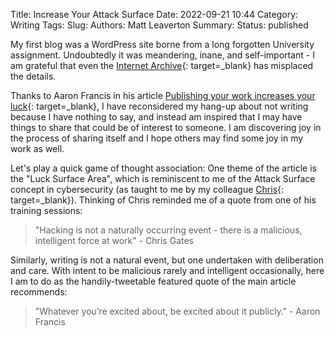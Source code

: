 Title: Increase Your Attack Surface
Date: 2022-09-21 10:44
Category: Writing
Tags:
Slug:
Authors: Matt Leaverton
Summary:
Status: published

My first blog was a WordPress site borne from a long forgotten University assignment. Undoubtedly it was meandering, 
inane, and self-important - I am grateful that even the [Internet Archive](https://archive.org/web){: target=_blank} 
has misplaced the details. 

Thanks to Aaron Francis in his article [Publishing your work increases your luck](https://github.com/readme/guides/publishing-your-work){: target=_blank},
I have reconsidered my hang-up about not writing because I have nothing to say, and instead am inspired that I may have 
things to share that could be of interest to someone. I am discovering joy in the process of sharing itself and I 
hope others may find some joy in my work as well.

Let's play a quick game of thought association: One theme of the article is the "Luck Surface Area", which is reminiscent to me 
of the Attack Surface concept in cybersecurity (as taught to me by my colleague [Chris](https://us.artechhouse.com/Medical-Device-Cybersecurity-for-Engineers-and-Manufacturers-P2128.aspx){: target=_blank}).
Thinking of Chris reminded me of a quote from one of his training sessions:

> "Hacking is not a naturally occurring event - there is a malicious, intelligent force at work" - Chris Gates

Similarly, writing is not a natural event, but one undertaken with deliberation and care. With intent to be malicious 
rarely and intelligent occasionally, here I am to do as the handily-tweetable featured quote of the main
article recommends: 

> "Whatever you’re excited about, be excited about it publicly." - Aaron Francis
